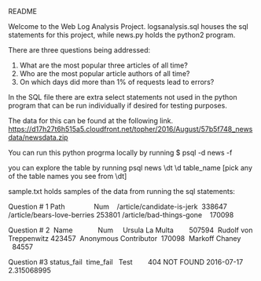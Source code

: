 README

Welcome to the Web Log Analysis Project. logsanalysis.sql houses the sql statements for this project, while news.py holds the python2 program.

There are three questions being addressed:
1. What are the most popular three articles of all time?
2. Who are the most popular article authors of all time?
3. On which days did more than 1% of requests lead to errors?

In the SQL file there are extra select statements not used in the python program that can be run individually if desired for testing purposes.


The data for this can be found at the following link.
https://d17h27t6h515a5.cloudfront.net/topher/2016/August/57b5f748_newsdata/newsdata.zip

You can run this python progrma locally by running
  $ psql -d news -f

  you can explore the table by running
  psql news
  \dt
  \d table_name [pick any of the table names you see from \dt]
  
sample.txt holds samples of the data from running the sql statements:

Question # 1
Path                     	     Num   
/article/candidate-is-jerk  	 338647
/article/bears-love-berries 	 253801
/article/bad-things-gone    	 170098

Question # 2
 Name              	       Num   
 Ursula La Multa        	 507594
 Rudolf von Treppenwitz 	 423457
 Anonymous Contributor  	 170098
 Markoff Chaney         	 84557

Question #3
status_fail  	 time_fail   Test       
404 NOT FOUND  2016-07-17  2.315068995
